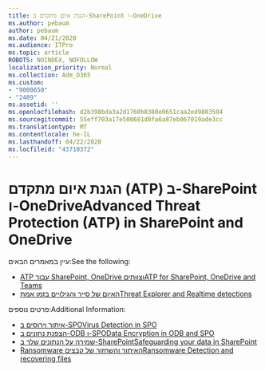 ```yaml
---
title: הגנת איום מתקדם ב-SharePoint ו-OneDrive
ms.author: pebaum
author: pebaum
ms.date: 04/21/2020
ms.audience: ITPro
ms.topic: article
ROBOTS: NOINDEX, NOFOLLOW
localization_priority: Normal
ms.collection: Adm_O365
ms.custom:
- "9000650"
- "2489"
ms.assetid: ''
ms.openlocfilehash: d2b398bda3a2d1760b8380e0651caa2ed9883504
ms.sourcegitcommit: 55eff703a17e500681d8fa6a87eb067019ade3cc
ms.translationtype: MT
ms.contentlocale: he-IL
ms.lasthandoff: 04/22/2020
ms.locfileid: "43710372"
---
```

# <a name="advanced-threat-protection-atp-in-sharepoint-and-onedrive"></a><span data-ttu-id="a8d76-102">הגנת איום מתקדם (ATP) ב-SharePoint ו-OneDrive</span><span class="sxs-lookup"><span data-stu-id="a8d76-102">Advanced Threat Protection (ATP) in SharePoint and OneDrive</span></span>

<span data-ttu-id="a8d76-103">עיין במאמרים הבאים:</span><span class="sxs-lookup"><span data-stu-id="a8d76-103">See the following:</span></span>
- [<span data-ttu-id="a8d76-104">ATP עבור SharePoint, OneDrive וצוותים</span><span class="sxs-lookup"><span data-stu-id="a8d76-104">ATP for SharePoint, OneDrive and Teams</span></span>](https://docs.microsoft.com/office365/securitycompliance/atp-for-spo-odb-and-teams)
- [<span data-ttu-id="a8d76-105">האיום של סייר והגילויים בזמן אמת</span><span class="sxs-lookup"><span data-stu-id="a8d76-105">Threat Explorer and Realtime detections</span></span>](https://docs.microsoft.com/office365/securitycompliance/threat-explorer-views)


<span data-ttu-id="a8d76-106">פרטים נוספים:</span><span class="sxs-lookup"><span data-stu-id="a8d76-106">Additional Information:</span></span>

- [<span data-ttu-id="a8d76-107">איתור וירוסים ב-SPO</span><span class="sxs-lookup"><span data-stu-id="a8d76-107">Virus Detection in SPO</span></span>](https://docs.microsoft.com/office365/securitycompliance/virus-detection-in-spo)</br>
- [<span data-ttu-id="a8d76-108">הצפנת נתונים ב-ODB ו-SPO</span><span class="sxs-lookup"><span data-stu-id="a8d76-108">Data Encryption in ODB and SPO</span></span>](https://docs.microsoft.com/office365/securitycompliance/data-encryption-in-odb-and-spo)</br>
- [<span data-ttu-id="a8d76-109">שמירה על הנתונים שלך ב-SharePoint</span><span class="sxs-lookup"><span data-stu-id="a8d76-109">Safeguarding your data in SharePoint</span></span>](https://docs.microsoft.com/sharepoint/safeguarding-your-data)</br>
- [<span data-ttu-id="a8d76-110">Ransomware האיתור והשחזור של קבצים</span><span class="sxs-lookup"><span data-stu-id="a8d76-110">Ransomware Detection and recovering files</span></span>](https://support.office.com/article/Ransomware-detection-and-recovering-your-files-0d90ec50-6bfd-40f4-acc7-b8c12c73637f)
